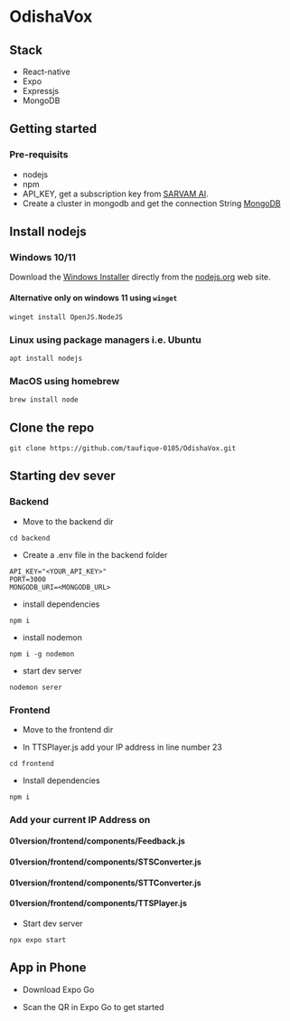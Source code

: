 # OdishaVox
## Stack
- React-native
- Expo
- Expressjs
- MongoDB

## Getting started
### Pre-requisits
- nodejs
- npm
- API_KEY, get a subscription key from [SARVAM AI](https://dashbord.sarvam.ai).
- Create a cluster in mongodb and get the connection String [MongoDB](https://www.mongodb.com/)

## Install nodejs

### Windows 10/11 

Download the [Windows Installer](https://nodejs.org/en/download) directly from the [nodejs.org](https://nodejs.org/en/#home-downloadhead) web site.

#### Alternative only on windows 11 using `winget`

```
winget install OpenJS.NodeJS
```

### Linux using package managers i.e. Ubuntu

```
apt install nodejs
```

### MacOS using homebrew

```
brew install node
```

## Clone the repo

```
git clone https://github.com/taufique-0105/OdishaVox.git
```

## Starting dev sever
### Backend
- Move to the backend dir

```
cd backend
```

- Create a .env file in the backend folder
```
API_KEY="<YOUR_API_KEY>"
PORT=3000
MONGODB_URI=<MONGODB_URL>
```

- install dependencies

```
npm i
```

- install nodemon
```
npm i -g nodemon
```

- start dev server
```
nodemon serer
```

### Frontend
- Move to the frontend dir

- In TTSPlayer.js add your IP address in line number 23
 
```
cd frontend
```
- Install dependencies

```
npm i
```

### Add your current IP Address on 
#### 01version/frontend/components/Feedback.js
#### 01version/frontend/components/STSConverter.js
#### 01version/frontend/components/STTConverter.js
#### 01version/frontend/components/TTSPlayer.js

- Start dev server
```
npx expo start
```

## App in Phone

- Download Expo Go

- Scan the QR in Expo Go to get started
